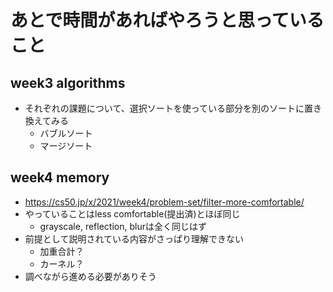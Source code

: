 # あとで時間があればやろうと思っていること

## week3 algorithms
- それぞれの課題について、選択ソートを使っている部分を別のソートに置き換えてみる
  - バブルソート
  - マージソート

## week4 memory
- https://cs50.jp/x/2021/week4/problem-set/filter-more-comfortable/
- やっていることはless comfortable(提出済)とほぼ同じ
  - grayscale, reflection, blurは全く同じはず
- 前提として説明されている内容がさっぱり理解できない
  - 加重合計？
  - カーネル？
- 調べながら進める必要がありそう